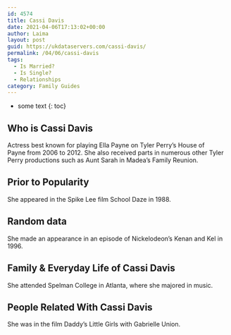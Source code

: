 ```yaml
---
id: 4574
title: Cassi Davis
date: 2021-04-06T17:13:02+00:00
author: Laima
layout: post
guid: https://ukdataservers.com/cassi-davis/
permalink: /04/06/cassi-davis
tags:
  - Is Married?
  - Is Single?
  - Relationships
category: Family Guides
---
```


* some text
{: toc}


## Who is Cassi Davis
                  
                  
                  
Actress best known for playing Ella Payne on Tyler Perry&#8217;s House of Payne from 2006 to 2012. She also received parts in numerous other Tyler Perry productions such as Aunt Sarah in Madea&#8217;s Family Reunion.
                  
              
            
              
            
                
                
                
## Prior to Popularity
                  
                  
                  
She appeared in the Spike Lee film School Daze in 1988. 
                  
              
            
              
            
                
                
                
## Random data
                  
                  
                  
She made an appearance in an episode of Nickelodeon&#8217;s Kenan and Kel in 1996.
                  
              
            
              
            
                
                
                
## Family & Everyday Life of Cassi Davis
                  
                  
                  
She attended Spelman College in Atlanta, where she majored in music.
                  
              
            
              
            
                
                
                
## People Related With Cassi Davis
                  
                  
                  
She was in the film Daddy&#8217;s Little Girls with Gabrielle Union.
                  
              
            
              
            
                
              
            
              
              
            
            
              
            
          
          
          